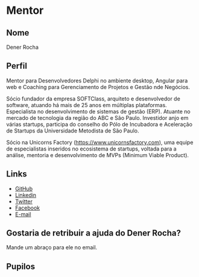 # Mentor

## Nome

Dener Rocha

## Perfil

Mentor para Desenvolvedores Delphi no ambiente desktop, Angular para web e Coaching para Gerenciamento de Projetos e Gestão nde Negócios.

Sócio fundador da empresa SOFTClass, arquiteto e desenvolvedor de software, atuando há mais de 25 anos em múltiplas plataformas. Especialista no desenvolvimento de sistemas de gestão (ERP). Atuante no mercado de tecnologia da região do ABC e São Paulo. Investidor anjo em várias startups, participa do conselho do Pólo de Incubadora e Aceleração de Startups da Universidade Metodista de São Paulo.

Sócio na Unicorns Factory (https://www.unicornsfactory.com), uma equipe de especialistas inseridos no ecosistema de startups, voltada para a análise, mentoria e desenvolvimento de MVPs (Minimum Viable Product).

## Links

* [GitHub](https://github.com/denernun)
* [Linkedin](https://www.linkedin.com/in/dener-rocha)
* [Twitter](https://twitter.com/denernun)
* [Facebook](https://www.facebook.com/denernun)
* [E-mail](denernun@gmail.com)

## Gostaria de retribuir a ajuda do Dener Rocha?

Mande um abraço para ele no email.

## Pupilos



